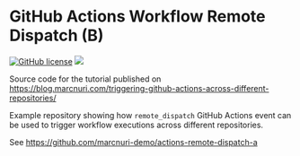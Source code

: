 GitHub Actions Workflow Remote Dispatch (B)
===========================================

[![GitHub license](https://img.shields.io/badge/license-Apache%202.0-blue.svg)](https://github.com/marcnuri-demo/actions-remote-dispatch-b/blob/master/LICENSE)
[<img src="https://github.com/marcnuri-demo/actions-remote-dispatch-b/workflows/Remote%20Dispatch%20Action%20Responder/badge.svg" />](https://github.com/marcnuri-demo/actions-remote-dispatch-b/actions)

Source code for the tutorial published on https://blog.marcnuri.com/triggering-github-actions-across-different-repositories/

Example repository showing how `remote_dispatch` GitHub Actions event can be used to trigger
workflow executions across different repositories.

See https://github.com/marcnuri-demo/actions-remote-dispatch-a
